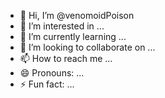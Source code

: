 - 👋 Hi, I’m @venomoidPoison
- 👀 I’m interested in ...
- 🌱 I’m currently learning ...
- 💞️ I’m looking to collaborate on ...
- 📫 How to reach me ...
- 😄 Pronouns: ...
- ⚡ Fun fact: ...

<!---
venomoidPoison/venomoidPoison is a ✨ special ✨ repository because its `README.md` (this file) appears on your GitHub profile.
You can click the Preview link to take a look at your changes.
--->
